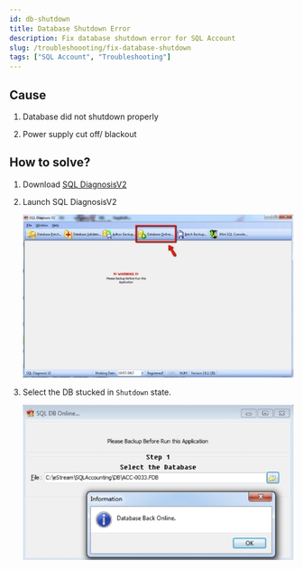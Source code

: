 ```yaml
---
id: db-shutdown
title: Database Shutdown Error
description: Fix database shutdown error for SQL Account
slug: /troubleshoooting/fix-database-shutdown
tags: ["SQL Account", "Troubleshooting"]
---
```


## Cause

1. Database did not shutdown properly

2. Power supply cut off/ blackout

## How to solve?

1. Download [SQL DiagnosisV2](https://download.sql.com.my/customer/Fairy/SQLDiagnosisV2-setup.exe)

2. Launch SQL DiagnosisV2

   ![1](../../static/img/troubleshooting/db-error/1.png)

3. Select the DB stucked in `Shutdown` state.

   ![2](../../static/img/troubleshooting/db-error/2.png)
